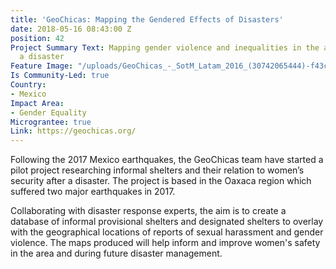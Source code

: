 ```yaml
---
title: 'GeoChicas: Mapping the Gendered Effects of Disasters'
date: 2018-05-16 08:43:00 Z
position: 42
Project Summary Text: Mapping gender violence and inequalities in the aftermath of
  a disaster
Feature Image: "/uploads/GeoChicas_-_SotM_Latam_2016_(30742065444)-f43c1a.jpg"
Is Community-Led: true
Country:
- Mexico
Impact Area:
- Gender Equality
Micrograntee: true
Link: https://geochicas.org/
---
```


Following the 2017 Mexico earthquakes, the GeoChicas team have started a pilot project researching informal shelters and their relation to women’s security after a disaster. The project is based in the Oaxaca region which suffered two major earthquakes in 2017.

Collaborating with disaster response experts, the aim is to create a database of informal provisional shelters and designated shelters to overlay with the geographical locations of reports of sexual harassment and gender violence. The maps produced will help inform and improve women's safety in the area and during future disaster management. 